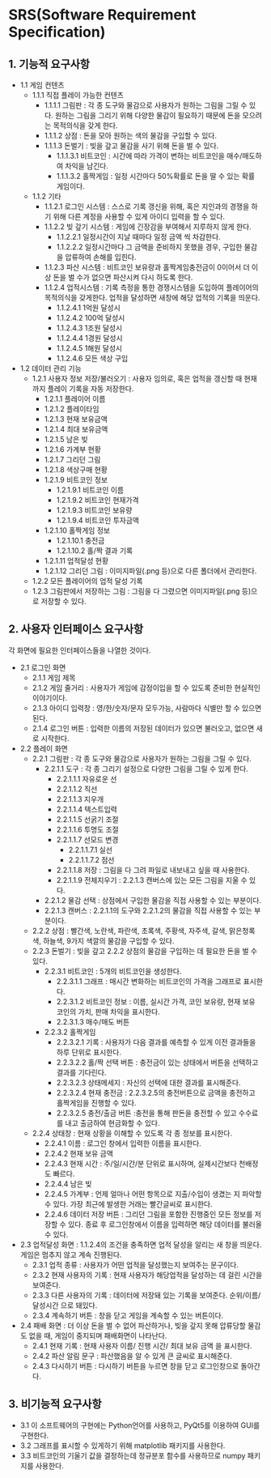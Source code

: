 SRS(Software Requirement Specification)
=======================================

## 1. 기능적 요구사항
* 1.1 게임 컨텐츠
    + 1.1.1 직접 플레이 가능한 컨텐츠 
        -  1.1.1.1 그림판 : 각 종 도구와 물감으로 사용자가 원하는 그림을 그릴 수 있다. 원하는 그림을 그리기 위해 다양한 물감이 필요하기 때문에 돈을 모으려는 목적의식을 갖게 한다. 
        -  1.1.1.2 상점 : 돈을 모아 원하는 색의 물감을 구입할 수 있다.
        -  1.1.1.3 돈벌기 : 빚을 갚고 물감을 사기 위해 돈을 벌 수 있다.
            -  1.1.1.3.1 비트코인 : 시간에 따라 가격이 변하는 비트코인을 매수/매도하여 차익을 남긴다.
            -  1.1.1.3.2 홀짝게임 : 일정 시간마다 50%확률로 돈을 딸 수 있는 확률 게임이다.
    + 1.1.2 기타
        -  1.1.2.1 로그인 시스템 : 스스로 기록 갱신을 위해, 혹은 지인과의 경쟁을 하기 위해 다른 계정을 사용할 수 있게 아이디 입력을 할 수 있다.
        -  1.1.2.2 빚 갚기 시스템 : 게임에 긴장감을 부여해서 지루하지 않게 한다.
            - 1.1.2.2.1 일정시간이 지날 때마다 일정 금액 씩 차감한다.
            - 1.1.2.2.2 일정시간마다 그 금액을 준비하지 못했을 경우, 구입한 물감을 압류하여 손해를 입힌다.
        -  1.1.2.3 파산 시스템 : 비트코인 보유량과 홀짝게임충전금이 0이어서 더 이상 돈을 벌 수가 없으면 파산시켜 다시 하도록 한다.
        -  1.1.2.4 업적시스템 : 기록 측정을 통한 경쟁시스템을 도입하여 플레이어의 목적의식을 갖게한다. 업적을 달성하면 새창에 해당 업적의 기록을 띄운다.
            - 1.1.2.4.1 1억원 달성시 
            - 1.1.2.4.2 100억 달성시 
            - 1.1.2.4.3 1조원 달성시 
            - 1.1.2.4.4 1경원 달성시
            - 1.1.2.4.5 1해원 달성시
            - 1.1.2.4.6 모든 색상 구입 
* 1.2 데이터 관리 기능 
    + 1.2.1 사용자 정보 저장/불러오기  : 사용자 임의로, 혹은 업적을 갱신할 때 현재까지 플레이 기록을 자동 저장한다.
        - 1.2.1.1 플레이어 이름
        - 1.2.1.2 플레이타임
        - 1.2.1.3 현재 보유금액
        - 1.2.1.4 최대 보유금액
        - 1.2.1.5 남은 빚
        - 1.2.1.6 가계부 현황
        - 1.2.1.7 그리던 그림
        - 1.2.1.8 색상구매 현황
        - 1.2.1.9 비트코인 정보
            - 1.2.1.9.1 비트코인 이름
            - 1.2.1.9.2 비트코인 현재가격
            - 1.2.1.9.3 비트코인 보유량
            - 1.2.1.9.4 비트코인 투자금액 
        - 1.2.1.10 홀짝게임 정보
            - 1.2.1.10.1 충전금
            - 1.2.1.10.2 홀/짝 결과 기록
        - 1.2.1.11 업적달성 현황
        - 1.2.1.12 그리던 그림 : 이미지파일(.png 등)으로 다른 폴더에서 관리한다.
    +  1.2.2 모든 플레이어의 업적 달성 기록
    +  1.2.3 그림판에서 저장하는 그림 : 그림을 다 그렸으면 이미지파일(.png 등)으로 저장할 수 있다.

## 2. 사용자 인터페이스 요구사항
각 화면에 필요한 인터페이스들을 나열한 것이다.
* 2.1 로그인 화면 
    + 2.1.1 게임 제목
    + 2.1.2 게임 줄거리 : 사용자가 게임에 감정이입을 할 수 있도록 준비한 현실적인 이야기이다.
    + 2.1.3 아이디 입력창 : 영/한/숫자/문자 모두가능, 사람마다 식별만 할 수 있으면 된다.
    + 2.1.4 로그인 버튼 : 입력한 이름의 저장된 데이터가 있으면 불러오고, 없으면 새로 시작한다. 
* 2.2 플레이 화면
    + 2.2.1 그림판 : 각 종 도구와 물감으로 사용자가 원하는 그림을 그릴 수 있다.
        - 2.2.1.1 도구 : 각 종 그리기 설정으로 다양한 그림을 그릴 수 있게 한다.
            - 2.2.1.1.1 자유로운 선
            - 2.2.1.1.2 직선
            - 2.2.1.1.3 지우개
            - 2.2.1.1.4 텍스트입력 
            - 2.2.1.1.5 선굵기 조절
            - 2.2.1.1.6 투명도 조절
            - 2.2.1.1.7 선모드 변경
                - 2.2.1.1.7.1 실선
                - 2.2.1.1.7.2 점선
            - 2.2.1.1.8 저장 : 그림을 다 그려 파일로 내보내고 싶을 때 사용한다.
            - 2.2.1.1.9 전체지우기 : 2.2.1.3 캔버스에 있는 모든 그림을 지울 수 있다.
        - 2.2.1.2 물감 선택 : 상점에서 구입한 물감을 직접 사용할 수 있는 부분이다. 
        - 2.2.1.3 캔버스 : 2.2.1.1의 도구와 2.2.1.2의 물감을 직접 사용할 수 있는 부분이다.
    + 2.2.2 상점 : 빨간색, 노란색, 파란색, 초록색, 주황색, 자주색, 갈색, 맑은청록색, 하늘색, 9가지 색깔의 물감을 구입할 수 있다.
    + 2.2.3 돈벌기 : 빚을 갚고 2.2.2 상점의 물감을 구입하는 데 필요한 돈을 벌 수 있다.
        - 2.2.3.1 비트코인 : 5개의 비트코인을 생성한다.
            - 2.2.3.1.1 그래프 : 매시간 변화하는 비트코인의 가격을 그래프로 표시한다. 
            - 2.2.3.1.2 비트코인 정보 : 이름, 실시간 가격, 코인 보유량, 현재 보유 코인의 가치, 판매 차익을 표시한다.
            - 2.2.3.1.3 매수/매도 버튼
        - 2.2.3.2 홀짝게임
            - 2.2.3.2.1 기록 : 사용자가 다음 결과를 예측할 수 있게 이전 결과들을 하루 단위로 표시한다. 
            - 2.2.3.2.2 홀/짝 선택 버튼 : 충전금이 있는 상태에서 버튼을 선택하고 결과를 기다린다.
            - 2.2.3.2.3 상태메세지 : 자신의 선택에 대한 결과를 표시해준다.  
            - 2.2.3.2.4 현재 충전금 : 2.2.3.2.5의 충전버튼으로 금액을 충전하고 홀짝게임을 진행할 수 있다.
            - 2.2.3.2.5 충전/출금 버튼 :충전을 통해 판돈을 충전할 수 있고 수수료를 내고 출금하여 현금화할 수 있다. 
    + 2.2.4 상태창 : 현재 상황을 이해할 수 있도록 각 종 정보를 표시한다.
        - 2.2.4.1 이름 : 로그인 창에서 입력한 이름을 표시한다. 
        - 2.2.4.2 현재 보유 금액 
        - 2.2.4.3 현재 시간 : 주/일/시간/분 단위로 표시하며, 실제시간보다 천배정도 빠르다.
        - 2.2.4.4 남은 빚 
        - 2.2.4.5 가계부 : 언제 얼마나 어떤 항목으로 지출/수입이 생겼는 지 파악할 수 있다. 가장 최근에 발생한 거래는 빨간글씨로 표시한다.
        - 2.2.4.6 데이터 저장 버튼 : 그리던 그림을 포함한 진행중인 모든 정보를 저장할 수 있다. 종료 후 로그인창에서 이름을 입력하면 해당 데이터를 불러올 수 있다. 
* 2.3 업적달성 화면 : 1.1.2.4의 조건을 충족하면 업적 달성을 알리는 새 창을 띄운다. 게임은 멈추지 않고 계속 진행된다.
    - 2.3.1 업적 종류 : 사용자가 어떤 업적을 달성했는지 보여주는 문구이다.
    - 2.3.2 현재 사용자의 기록 : 현재 사용자가 해당업적을 달성하는 데 걸린 시간을 보여준다.
    - 2.3.3 다른 사용자의 기록 : 데이터에 저장돼 있는 기록을 보여준다. 순위/이름/달성시간 으로 돼있다.
    - 2.3.4 계속하기 버튼 : 창을 닫고 게임을 계속할 수 있는 버튼이다.
* 2.4 패배 화면 : 더 이상 돈을 벌 수 없어 파산하거나, 빚을 갚지 못해 압류당할 물감도 없을 때, 게임이 중지되며 패배화면이 나타난다.
    - 2.4.1 현재 기록 : 현재 사용자 이름/ 진행 시간/ 최대 보유 금액 을 표시한다.
    - 2.4.2 파산 알림 문구 : 파산했음을 알 수 있게 큰 글씨로 표시해준다.
    - 2.4.3 다시하기 버튼 : 다시하기 버튼을 누르면 창을 닫고 로그인창으로 돌아간다.
## 3. 비기능적 요구사항
* 3.1 이 소프트웨어의 구현에는 Python언어를 사용하고, PyQt5를 이용하여 GUI를 구현한다.
* 3.2 그래프를 표시할 수 있게하기 위해 matplotlib 패키지를 사용한다.
* 3.3 비트코인의 기울기 값을 결정하는데 정규분포 함수를 사용하므로 numpy 패키지를 사용한다.